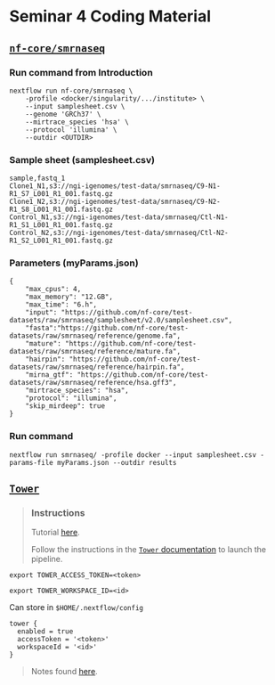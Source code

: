 # Seminar 4 Coding Material


## [`nf-core/smrnaseq`](https://nf-co.re/smrnaseq)

### Run command from Introduction

```console
nextflow run nf-core/smrnaseq \
    -profile <docker/singularity/.../institute> \
    --input samplesheet.csv \
    --genome 'GRCh37' \
    --mirtrace_species 'hsa' \
    --protocol 'illumina' \
    --outdir <OUTDIR>
```

### Sample sheet (samplesheet.csv)
```console
sample,fastq_1
Clone1_N1,s3://ngi-igenomes/test-data/smrnaseq/C9-N1-R1_S7_L001_R1_001.fastq.gz
Clone1_N2,s3://ngi-igenomes/test-data/smrnaseq/C9-N2-R1_S8_L001_R1_001.fastq.gz
Control_N1,s3://ngi-igenomes/test-data/smrnaseq/Ctl-N1-R1_S1_L001_R1_001.fastq.gz
Control_N2,s3://ngi-igenomes/test-data/smrnaseq/Ctl-N2-R1_S2_L001_R1_001.fastq.gz
```

### Parameters (myParams.json)

```console
{
    "max_cpus": 4,
    "max_memory": "12.GB",
    "max_time": "6.h",
    "input": "https://github.com/nf-core/test-datasets/raw/smrnaseq/samplesheet/v2.0/samplesheet.csv",
    "fasta":"https://github.com/nf-core/test-datasets/raw/smrnaseq/reference/genome.fa",
    "mature": "https://github.com/nf-core/test-datasets/raw/smrnaseq/reference/mature.fa",
    "hairpin": "https://github.com/nf-core/test-datasets/raw/smrnaseq/reference/hairpin.fa",
    "mirna_gtf": "https://github.com/nf-core/test-datasets/raw/smrnaseq/reference/hsa.gff3",
    "mirtrace_species": "hsa",
    "protocol": "illumina",
    "skip_mirdeep": true  
}
```

### Run command
```console
nextflow run smrnaseq/ -profile docker --input samplesheet.csv -params-file myParams.json --outdir results
```

## [`Tower`](https://cloud.tower.nf/)

> ### Instructions
>
>Tutorial [here](https://training.nextflow.io/basic_training/tower/#usage).
>
>Follow the instructions in the [`Tower` documentation](https://tower.nf/docs/launching-pipelines) to launch the pipeline.

```
export TOWER_ACCESS_TOKEN=<token>
```

```
export TOWER_WORKSPACE_ID=<id>
```

Can store in `$HOME/.nextflow/config`

```
tower {
  enabled = true
  accessToken = '<token>'
  workspaceId = '<id>'
}
```

>Notes found [here](https://www.nextflow.io/docs/latest/config.html).